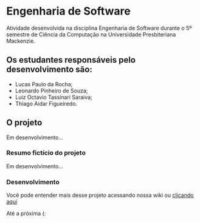  # Engenharia de Software

 Atividade desenvolvida na disciplina Engenharia de Software durante o 5º semestre de Ciência da Computação na Universidade Presbiteriana Mackenzie.

 ## Os estudantes responsáveis pelo desenvolvimento são:

 - Lucas Paulo da Rocha;
 - Leonardo Pinheiro de Souza;
 - Luiz Octavio Tassinari Saraiva;
 - Thiago Aidar Figueiredo.

 ## O projeto

 Em desenvolvimento...

 ### Resumo fictício do projeto

 Em desenvolvimento...

 ### Desenvolvimento

 Você pode entender mais desse projeto acessando nossa wiki ou [clicando aqui](https://github.com/ThiagoAF25/Engenharia-de-Software/wiki)

 Até a próxima (:

